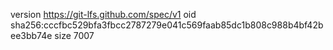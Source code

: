 version https://git-lfs.github.com/spec/v1
oid sha256:cccfbc529bfa3fbcc2787279e041c569faab85dc1b808c988b4bf42bee3bb74e
size 7007
